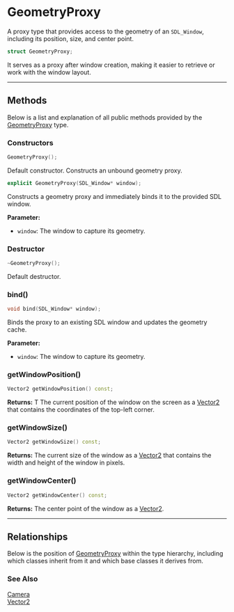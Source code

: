 # GeometryProxy

A proxy type that provides access to the geometry 
of an `SDL_Window`, including its position, size, and center point. 

```c++
struct GeometryProxy;
```

It serves as a proxy after window creation, 
making it easier to retrieve or work with the window layout.

---

## Methods
Below is a list and explanation of all public methods
provided by the [GeometryProxy](GeometryProxy.md) type.

### Constructors

```c++
GeometryProxy();
```
Default constructor. Constructs an unbound geometry proxy.

```c++
explicit GeometryProxy(SDL_Window* window);
```
Constructs a geometry proxy and immediately binds it to the provided SDL window.

**Parameter:**
- `window`: The window to capture its geometry.

### Destructor

```c++
~GeometryProxy();
```
Default destructor.

### bind()

```c++
void bind(SDL_Window* window);
```
Binds the proxy to an existing SDL window and updates the geometry cache.

**Parameter:**
- `window`: The window to capture its geometry.


### getWindowPosition()

```c++
Vector2 getWindowPosition() const;
```

**Returns:** T
The current position of the window on the screen as a 
[Vector2](Vector2.md) that contains the coordinates of 
the top-left corner.


### getWindowSize()

```c++
Vector2 getWindowSize() const;
```

**Returns:** 
The current size of the window as a [Vector2](Vector2.md) 
that contains the width and height of the window in pixels.


### getWindowCenter()

```c++
Vector2 getWindowCenter() const;
```

**Returns:** 
The center point of the window as a [Vector2](Vector2.md).

---

## Relationships
Below is the position of [GeometryProxy](GeometryProxy.md)
within the type hierarchy, including which classes inherit
from it and which base classes it derives from.

### See Also
[Camera](Camera.md) <br>
[Vector2](Vector2.md)